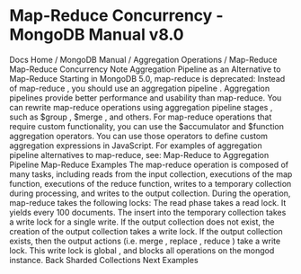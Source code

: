 # Map-Reduce Concurrency - MongoDB Manual v8.0


Docs Home / MongoDB Manual / Aggregation Operations / Map-Reduce Map-Reduce Concurrency Note Aggregation Pipeline as an Alternative to Map-Reduce Starting in MongoDB 5.0, map-reduce is
deprecated: Instead of map-reduce , you should use an aggregation pipeline . Aggregation
pipelines provide better performance and usability than map-reduce. You can rewrite map-reduce operations using aggregation pipeline
stages , such as $group , $merge , and others. For map-reduce operations that require custom functionality, you can
use the $accumulator and $function aggregation
operators. You can use those
operators to define custom aggregation expressions in JavaScript. For examples of aggregation pipeline alternatives to map-reduce, see: Map-Reduce to Aggregation Pipeline Map-Reduce Examples The map-reduce operation is composed of many tasks, including reads
from the input collection, executions of the map function,
executions of the reduce function, writes to a temporary collection
during processing, and writes to the output collection. During the operation, map-reduce takes the following locks: The read phase takes a read lock.  It yields every 100 documents. The insert into the temporary collection takes a write lock for a
single write. If the output collection does not exist, the creation of the output
collection takes a write lock. If the output collection exists, then the output actions (i.e. merge , replace , reduce ) take a write lock. This write
lock is global , and blocks all operations on the mongod instance. Back Sharded Collections Next Examples
